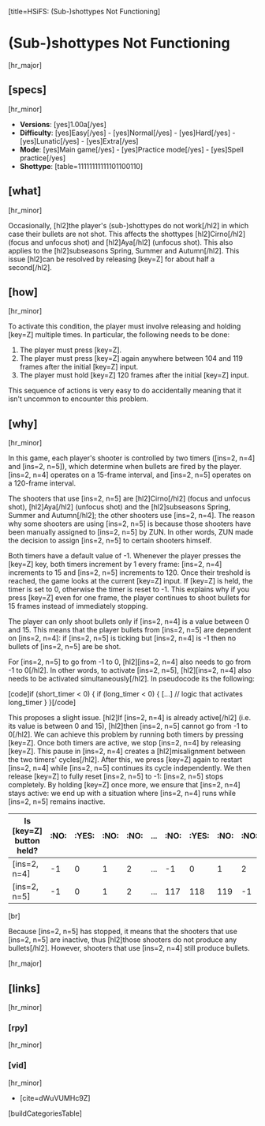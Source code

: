 [title=HSiFS: (Sub-)shottypes Not Functioning]
# (Sub-)shottypes Not Functioning
[hr_major]

## [specs]
[hr_minor]

* **Versions**: [yes]1.00a[/yes]
* **Difficulty**: [yes]Easy[/yes] - [yes]Normal[/yes] - [yes]Hard[/yes] - [yes]Lunatic[/yes] - [yes]Extra[/yes]
* **Mode**: [yes]Main game[/yes] -  [yes]Practice mode[/yes] - [yes]Spell practice[/yes]
* **Shottype**:  [table=11111111111101100110]


## [what] 
[hr_minor]

Occasionally, [hl2]the player's (sub-)shottypes do not work[/hl2] in which case their bullets are not shot. This affects the shottypes [hl2]Cirno[/hl2] (focus and unfocus shot) and [hl2]Aya[/hl2] (unfocus shot). This also applies to the [hl2]subseasons Spring, Summer and Autumn[/hl2]. This issue [hl2]can be resolved by releasing [key=Z] for about half a second[/hl2].

## [how]
[hr_minor]

To activate this condition, the player must involve releasing and holding [key=Z] multiple times. In particular, the following needs to be done:

1. The player must press [key=Z].
2. The player must press [key=Z] again anywhere between 104 and 119 frames after the initial [key=Z] input.
3. The player must hold [key=Z] 120 frames after the initial [key=Z] input.

This sequence of actions is very easy to do accidentally meaning that it isn't uncommon to encounter this problem.

## [why]
[hr_minor]

In this game, each player's shooter is controlled by two timers ([ins=2, n=4] and [ins=2, n=5]), which determine when bullets are fired by the player. [ins=2, n=4] operates on a 15-frame interval, and [ins=2, n=5] operates on a 120-frame interval.

The shooters that use [ins=2, n=5] are [hl2]Cirno[/hl2] (focus and unfocus shot), [hl2]Aya[/hl2] (unfocus shot) and the [hl2]subseasons Spring, Summer and Autumn[/hl2]; the other shooters use [ins=2, n=4]. The reason why some shooters are using [ins=2, n=5] is because those shooters have been manually assigned to [ins=2, n=5] by ZUN. In other words, ZUN made the decision to assign [ins=2, n=5] to certain shooters himself.  

Both timers have a default value of -1. Whenever the player presses the [key=Z] key, both timers increment by 1 every frame: [ins=2, n=4] increments to 15 and [ins=2, n=5] increments to 120. Once their treshold is reached, the game looks at the current [key=Z] input. If [key=Z] is held, the timer is set to 0, otherwise the timer is reset to -1. This explains why if you press [key=Z] even for one frame, the player continues to shoot bullets for 15 frames instead of immediately stopping. 

The player can only shoot bullets only if [ins=2, n=4] is a value between 0 and 15. This means that the player bullets from [ins=2, n=5] are dependent on [ins=2, n=4]: if [ins=2, n=5] is ticking but [ins=2, n=4] is -1 then no bullets of [ins=2, n=5] are be shot. 

For [ins=2, n=5] to go from -1 to 0, [hl2][ins=2, n=4] also needs to go from -1 to 0[/hl2]. In other words, to activate [ins=2, n=5], [hl2][ins=2, n=4] also needs to be activated simultaneously[/hl2]. In pseudocode its the following:

[code]if (short_timer < 0) {
    if (long_timer < 0) {
        [...] // logic that activates long_timer
    }
}[/code]


This proposes a slight issue. [hl2]If [ins=2, n=4] is already active[/hl2] (i.e. its value is between 0 and 15), [hl2]then [ins=2, n=5] cannot go from -1 to 0[/hl2]. We can achieve this problem by running both timers by pressing [key=Z]. Once both timers are active, we stop [ins=2, n=4] by releasing [key=Z]. This pause in [ins=2, n=4] creates a [hl2]misalignment between the two timers' cycles[/hl2]. After this, we press [key=Z] again to restart [ins=2, n=4] while [ins=2, n=5] continues its cycle independently. We then release [key=Z] to fully reset [ins=2, n=5] to -1: [ins=2, n=5] stops completely. By holding [key=Z] once more, we ensure that [ins=2, n=4] stays active: we end up with a situation where [ins=2, n=4] runs while [ins=2, n=5] remains inactive.

| Is [key=Z] button held? | :NO: | :YES: | :NO: | :NO: | ... | :NO: | :YES: | :NO: | :NO: | :YES: |
| ----------------- | ---- | ----- | ---- | ---- | --- | ---- | ----- | ---- | ---- | ----- |
| [ins=2, n=4]      | -1   | 0     | 1    | 2    | ... | -1   | 0     | 1    | 2    | 3     |
| [ins=2, n=5]      | -1   | 0     | 1    | 2    | ... | 117  | 118   | 119  | -1   | -1    |

[br]

Because [ins=2, n=5] has stopped, it means that the shooters that use [ins=2, n=5] are inactive, thus [hl2]those shooters do not produce any bullets[/hl2]. However, shooters that use [ins=2, n=4] still produce bullets.

[hr_major]
## [links]
[hr_minor]
### [rpy]
[hr_minor]
### [vid]
[hr_minor]

+ [cite=dWuVUMHc9Z]

[buildCategoriesTable]